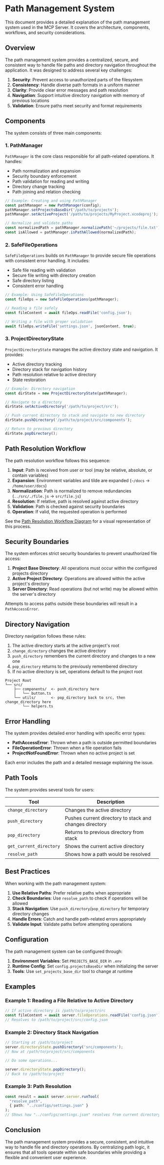 # Path Management System

This document provides a detailed explanation of the path management system used in the MCP Server. It covers the architecture, components, workflows, and security considerations.

## Overview

The path management system provides a centralized, secure, and consistent way to handle file paths and directory navigation throughout the application. It was designed to address several key challenges:

1. **Security**: Prevent access to unauthorized parts of the filesystem
2. **Consistency**: Handle diverse path formats in a uniform manner
3. **Clarity**: Provide clear error messages and path resolution
4. **Navigation**: Support intuitive directory navigation with memory of previous locations
5. **Validation**: Ensure paths meet security and format requirements

## Components

The system consists of three main components:

### 1. PathManager

`PathManager` is the core class responsible for all path-related operations. It handles:

- Path normalization and expansion
- Security boundary enforcement
- Path validation for reading and writing
- Directory change tracking
- Path joining and relation checking

```typescript
// Example: Creating and using PathManager
const pathManager = new PathManager(config);
pathManager.setProjectsBaseDir('/path/to/projects');
pathManager.setActiveProject('/path/to/projects/MyProject.xcodeproj');

// Normalize and validate paths
const normalizedPath = pathManager.normalizePath('~/projects/file.txt');
const isAllowed = pathManager.isPathAllowed(normalizedPath);
```

### 2. SafeFileOperations

`SafeFileOperations` builds on `PathManager` to provide secure file operations with consistent error handling. It includes:

- Safe file reading with validation
- Secure file writing with directory creation
- Safe directory listing
- Consistent error handling

```typescript
// Example: Using SafeFileOperations
const fileOps = new SafeFileOperations(pathManager);

// Reading a file safely
const fileContent = await fileOps.readFile('config.json');

// Writing a file with proper validation
await fileOps.writeFile('settings.json', jsonContent, true);
```

### 3. ProjectDirectoryState

`ProjectDirectoryState` manages the active directory state and navigation. It provides:

- Active directory tracking
- Directory stack for navigation history
- Path resolution relative to active directory
- State restoration

```typescript
// Example: Directory navigation
const dirState = new ProjectDirectoryState(pathManager);

// Navigate to a directory
dirState.setActiveDirectory('/path/to/project/src');

// Push current directory to stack and navigate to new directory
dirState.pushDirectory('/path/to/project/src/components');

// Return to previous directory
dirState.popDirectory();
```

## Path Resolution Workflow

The path resolution workflow follows this sequence:

1. **Input**: Path is received from user or tool (may be relative, absolute, or contain variables)
2. **Expansion**: Environment variables and tilde are expanded (`~/docs` → `/home/user/docs`)
3. **Normalization**: Path is normalized to remove redundancies (`../src/./file.js` → `src/file.js`)
4. **Resolution**: If relative, path is resolved against active directory
5. **Validation**: Path is checked against security boundaries
6. **Operation**: If valid, the requested operation is performed

See the [Path Resolution Workflow Diagram](../assets/path-resolution-workflow.md) for a visual representation of this process.

## Security Boundaries

The system enforces strict security boundaries to prevent unauthorized file access:

1. **Project Base Directory**: All operations must occur within the configured projects directory
2. **Active Project Directory**: Operations are allowed within the active project's directory
3. **Server Directory**: Read operations (but not write) may be allowed within the server's directory

Attempts to access paths outside these boundaries will result in a `PathAccessError`.

## Directory Navigation

Directory navigation follows these rules:

1. The active directory starts at the active project's root
2. `change_directory` changes the active directory
3. `push_directory` remembers the current directory and changes to a new one
4. `pop_directory` returns to the previously remembered directory
5. If no active directory is set, operations default to the project root

```
Project Root
└── src/
    ├── components/  <- push_directory here
    │   └── button.ts
    └── utils/       <- pop_directory back to src, then change_directory here
        └── helpers.ts
```

## Error Handling

The system provides detailed error handling with specific error types:

- **PathAccessError**: Thrown when a path is outside permitted boundaries
- **FileOperationError**: Thrown when a file operation fails
- **ProjectNotFoundError**: Thrown when no active project is set

Each error includes the path and a detailed message explaining the issue.

## Path Tools

The system provides several tools for users:

| Tool | Description |
|------|-------------|
| `change_directory` | Changes the active directory |
| `push_directory` | Pushes current directory to stack and changes directory |
| `pop_directory` | Returns to previous directory from stack |
| `get_current_directory` | Shows the current active directory |
| `resolve_path` | Shows how a path would be resolved |

## Best Practices

When working with the path management system:

1. **Use Relative Paths**: Prefer relative paths when appropriate
2. **Check Boundaries**: Use `resolve_path` to check if operations will be allowed
3. **Stack Navigation**: Use `push_directory`/`pop_directory` for temporary directory changes
4. **Handle Errors**: Catch and handle path-related errors appropriately
5. **Validate Input**: Validate paths before attempting operations

## Configuration

The path management system can be configured through:

1. **Environment Variables**: Set `PROJECTS_BASE_DIR` in `.env`
2. **Runtime Config**: Set `config.projectsBaseDir` when initializing the server
3. **Tools**: Use `set_projects_base_dir` tool to change at runtime

## Examples

### Example 1: Reading a File Relative to Active Directory

```typescript
// If active directory is /path/to/project/src
const fileContent = await server.fileOperations.readFile('config.json');
// Resolves to /path/to/project/src/config.json
```

### Example 2: Directory Stack Navigation

```typescript
// Starting at /path/to/project
server.directoryState.pushDirectory('src/components');
// Now at /path/to/project/src/components

// Do some operations...

server.directoryState.popDirectory();
// Back to /path/to/project
```

### Example 3: Path Resolution

```typescript
const result = await server.server.runTool(
  "resolve_path", 
  { path: "../configs/settings.json" }
);
// Shows how "../configs/settings.json" resolves from current directory
```

## Conclusion

The path management system provides a secure, consistent, and intuitive way to handle file and directory operations. By centralizing path logic, it ensures that all tools operate within safe boundaries while providing a flexible and convenient user experience. 